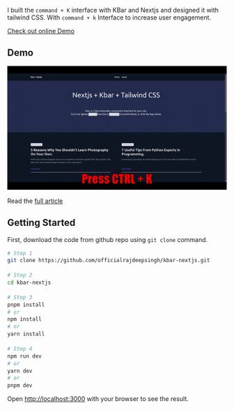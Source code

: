 I built the `command + K` interface with KBar and Nextjs and designed it with tailwind CSS. With `command + k` Interface to increase user engagement.

[Check out online Demo](https://officialrajdeepsingh.github.io/kbar-nextjs/) 

## Demo
![demo](/public/kbar-next.gif)


Read the [full article ](https://medium.com/frontendweb/how-to-build-a-command-k-interface-with-nextjs-and-kbar-b10aa9b08a17)

## Getting Started

First, download the code from github repo using `git clone` command.

```bash
# Step 1
git clone https://github.com/officialrajdeepsingh/kbar-nextjs.git

# Step 2
cd kbar-nextjs

# Step 3
pnpm install
# or
npm install
# or
yarn install

# Step 4
npm run dev
# or
yarn dev
# or
pnpm dev
```

Open [http://localhost:3000](http://localhost:3000) with your browser to see the result.


